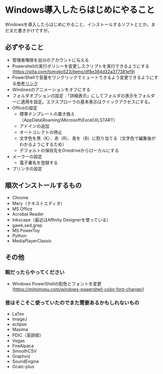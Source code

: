 # Windows導入したらはじめにやること
Windowsを導入したらはじめにやること、インストールするソフトととか。まだまだ書きかけですが。


## 必ずやること
* 管理者権限を自分のアカウントに与える
* Powershellの実行ポリシーを変更しスクリプトを実行できるようにする(https://qiita.com/tomoko523/items/df8e384d32a377381ef9)
* PowerShellで音量をワンクリックでミュートできるよう変更できるようにする[参考リンク](http://d.hatena.ne.jp/hake/20171005/p1)
* Windowsのアニメーションをオフにする
* フォルダオプションの設定：「詳細表示」にしてフォルダの表示をフォルダーに適用を設定。エクスプローラの基本表示はクイックアクセスにする。
* Officeの設定
  * 標準テンプレートの置き換え（AppData\Roaming\Microsoft\Excel\XLSTART）
  * アドインの追加
  * オートコレクトの停止
  * 文字色を黒（K）、赤（R）、青を（B）に割り当てる（文字色で編集後がわかるようにするため）
  * デフォルトの保存先をOnedriveからローカルにする
* メーラーの設定 
  * 電子署名を登録する
* プリンタの設定

## 順次インストールするもの 
* Chrome
* Mery（テキストエディタ）
* MS Office
* Acrobat Reader
* Inkscape（最近はAffinity Designerを使っている）
* gawk,sed,grep
* MS PowerToy
* Python
* MediaPlayerClassic



## その他
### 暇だったらやってください
* Windows PowerShellの配色とフォントを変更(https://mimimopu.com/windows-powershell-color-font-change/)

### 昔はそこそこ使っていたのでまた需要あるかもしれないもの
* LaTex
* ImageJ
* eclipse
* Maxima
* PDIC（英辞郎）
* Vegas
* FireAlpaca
* SmoothCSV
* Graphviz
* SoundEngine
* Gcalc-plus
